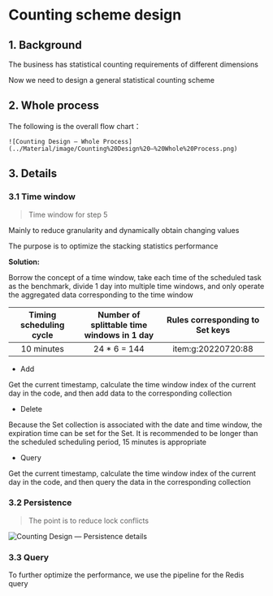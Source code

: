 # Counting scheme design

## 1. Background

The business has statistical counting requirements of different dimensions

Now we need to design a general statistical counting scheme


 ## 2. Whole process

The following is the overall flow chart：

`![Counting Design — Whole Process](../Material/image/Counting%20Design%20—%20Whole%20Process.png)
`
## 3. Details

### 3.1 Time window
> Time window for step 5

Mainly to reduce granularity and dynamically obtain changing values

The purpose is to optimize the stacking statistics performance

**Solution:** 

Borrow the concept of a time window, take each time of the scheduled task as the benchmark, divide 1 day into multiple time windows, and only operate the aggregated data corresponding to the time window

| Timing scheduling cycle | Number of splittable time windows in 1 day | Rules corresponding to Set keys |
| :---------------------: | :----------------------------------------: | :-----------------------------: |
|       10 minutes        |                24 * 6 = 144                |       item:g:20220720:88        |

* Add

Get the current timestamp, calculate the time window index of the current day in the code, and then add data to the corresponding collection

* Delete

Because the Set collection is associated with the date and time window, the expiration time can be set for the Set. It is recommended to be longer than the scheduled scheduling period, 15 minutes is appropriate

* Query

Get the current timestamp, calculate the time window index of the current day in the code, and then query the data in the corresponding collection

### 3.2 Persistence
> The point is to reduce lock conflicts

![Counting Design — Persistence details](../Material/image/Counting%20Design%20—%20Persistence%20details.png)


### 3.3 Query

To further optimize the performance, we use the pipeline for the Redis query